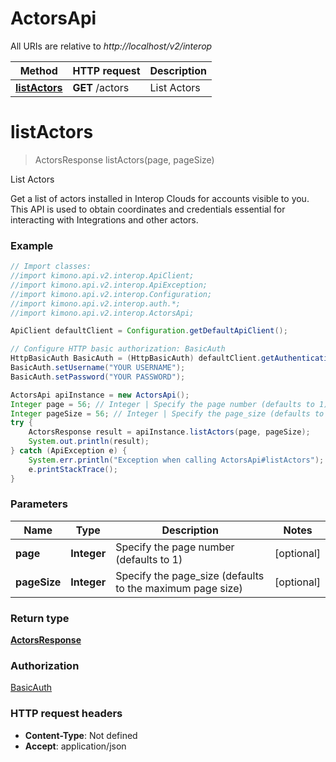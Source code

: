 # ActorsApi

All URIs are relative to *http://localhost/v2/interop*

Method | HTTP request | Description
------------- | ------------- | -------------
[**listActors**](ActorsApi.md#listActors) | **GET** /actors | List Actors


<a name="listActors"></a>
# **listActors**
> ActorsResponse listActors(page, pageSize)

List Actors

Get a list of actors installed in Interop Clouds for accounts visible to you. This API is used to obtain coordinates and credentials essential for interacting with Integrations and other actors.

### Example
```java
// Import classes:
//import kimono.api.v2.interop.ApiClient;
//import kimono.api.v2.interop.ApiException;
//import kimono.api.v2.interop.Configuration;
//import kimono.api.v2.interop.auth.*;
//import kimono.api.v2.interop.ActorsApi;

ApiClient defaultClient = Configuration.getDefaultApiClient();

// Configure HTTP basic authorization: BasicAuth
HttpBasicAuth BasicAuth = (HttpBasicAuth) defaultClient.getAuthentication("BasicAuth");
BasicAuth.setUsername("YOUR USERNAME");
BasicAuth.setPassword("YOUR PASSWORD");

ActorsApi apiInstance = new ActorsApi();
Integer page = 56; // Integer | Specify the page number (defaults to 1)
Integer pageSize = 56; // Integer | Specify the page_size (defaults to the maximum page size)
try {
    ActorsResponse result = apiInstance.listActors(page, pageSize);
    System.out.println(result);
} catch (ApiException e) {
    System.err.println("Exception when calling ActorsApi#listActors");
    e.printStackTrace();
}
```

### Parameters

Name | Type | Description  | Notes
------------- | ------------- | ------------- | -------------
 **page** | **Integer**| Specify the page number (defaults to 1) | [optional]
 **pageSize** | **Integer**| Specify the page_size (defaults to the maximum page size) | [optional]

### Return type

[**ActorsResponse**](ActorsResponse.md)

### Authorization

[BasicAuth](../README.md#BasicAuth)

### HTTP request headers

 - **Content-Type**: Not defined
 - **Accept**: application/json

